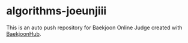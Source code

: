# algorithms-joeunjiii
This is an auto push repository for Baekjoon Online Judge created with [BaekjoonHub](https://github.com/BaekjoonHub/BaekjoonHub).
